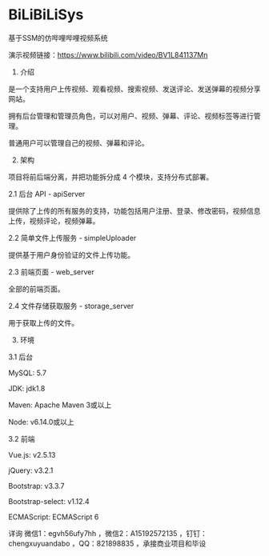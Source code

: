 # BiLiBiLiSys
基于SSM的仿哔哩哔哩视频系统

演示视频链接：https://www.bilibili.com/video/BV1L841137Mn

1. 介绍

是一个支持用户上传视频、观看视频、搜索视频、发送评论、发送弹幕的视频分享网站。

拥有后台管理和管理员角色，可以对用户、视频、弹幕、评论、视频标签等进行管理。

普通用户可以管理自己的视频、弹幕和评论。

2. 架构

项目将前后端分离，并把功能拆分成 4 个模块，支持分布式部署。

2.1 后台 API - apiServer

提供除了上传的所有服务的支持，功能包括用户注册、登录、修改密码，视频信息上传，视频评论，视频弹幕。

2.2 简单文件上传服务 - simpleUploader

提供基于用户身份验证的文件上传功能。

2.3 前端页面 - web_server

全部的前端页面。

2.4 文件存储获取服务 - storage_server

用于获取上传的文件。

3. 环境

3.1 后台

MySQL: 5.7

JDK: jdk1.8

Maven: Apache Maven 3或以上

Node: v6.14.0或以上

3.2 前端

Vue.js: v2.5.13

jQuery: v3.2.1

Bootstrap: v3.3.7

Bootstrap-select: v1.12.4

ECMAScript: ECMAScript 6

详询 微信1：egvh56ufy7hh ，微信2：A15192572135 ，钉钉：chengxuyuandabo ，QQ：821898835 ，承接商业项目和毕设
